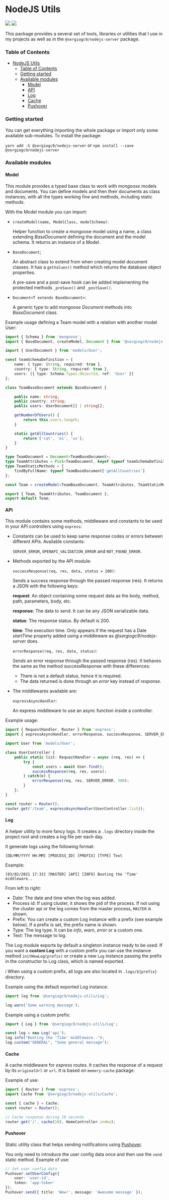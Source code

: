 # NodeJS Utils

![](https://badgen.net/npm/v/@sergiogc9/nodejs-utils?icon=npm&label)
![](https://github.com/sergiogc9/nodejs-server/workflows/Github%20Pipeline/badge.svg?branch=master)

This package provides a several set of tools, libraries or utilities that I use in my projects as well as in the `@sergiogc9/nodejs-server` package.

### Table of Contents

- [NodeJS Utils](#nodejs-utils)
    - [Table of Contents](#table-of-contents)
    - [Getting started](#getting-started)
    - [Available modules](#available-modules)
      - [Model](#model)
      - [API](#api)
      - [Log](#log)
      - [Cache](#cache)
      - [Pushover](#pushover)

### Getting started

You can get everything importing the whole package or import only some available sub-modules. To install the package:

`yarn add -S @sergiogc9/nodejs-server` or `npm install --save @sergiogc9/nodejs-server`

### Available modules

#### Model

This module provides a typed base class to work with *mongoose* models and documents. You can define models and then their documents as class instances, with all the types working fine and methods, including static methods.

With the Model module you can import:

- `createModel(name, ModelClass, modelSchema)`:

    Helper function to create a mongoose model using a name, a class extending *BaseDocument* defining the document and the model schema. It returns an instance of a Model.

- `BaseDocument`;

    An abstract class to extend from when creating model document classes. It has a `getValues()` method which returns the database object properties.

    A pre-save and a post-save hook can be added implementing the protected methods `_preSave()` and `_postSave()`.

- `Document<T extends BaseDocument>`:

    A generic type to add *mongoose Document* methods into *BaseDocument* class.


Example usage defining a Team model with a relation with another model User:

```ts
import { Schema } from 'mongoose';
import { BaseDocument, createModel, Document } from '@sergiogc9/nodejs-utils/Model';

import { UserDocument } from 'models/User';

const teamSchemaDefinition = {
	name: { type: String, required: true },
	country: { type: String, required: true },
	users: [{ type: Schema.Types.ObjectId, ref: 'User' }]
};

class TeamBaseDocument extends BaseDocument {

	public name: string;
	public country: string;
	public users: UserDocument[] | string[];

	getNumberOfUsers() {
		return this.users.length;
    }

    static getAllCountries() {
		return ['cat', 'es', 'us'];
	}
}

type TeamDocument = Document<TeamBaseDocument>;
type TeamAttributes = Pick<TeamDocument, keyof typeof teamSchemaDefinition>;
type TeamStaticMethods = {
	findByFullName: typeof TeamBaseDocument['getAllCountries']
};

const Team = createModel<TeamBaseDocument, TeamAttributes, TeamStaticMethods>('Team', TeamBaseDocument, teamSchemaDefinition);

export { Team, TeamAttributes, TeamDocument };
export default Team;
```

#### API

This module contains some methods, middleware and constants to be used in your API controllers using `express`:

- Constants can be used to keep same response codes or errors between different APIs. Available constants:

  ```SERVER_ERROR```, ```OPENAPI_VALIDATION_ERROR``` and  ```NOT_FOUND_ERROR```.

- Methods exported by the API module:

  `successResponse(req, res, data, status = 200)`:

    Sends a success response through the passed response (res). It returns a JSON with the following keys:

    **request**: An object containing some request data as the body, method, path, parameters, body, etc.

    **response**: The data to send. It can be any JSON serializable data.

    **status**: The response status. By default is 200.

    **time**: The execution time. Only appears if the request has a Date *startTime* property added using a middleware as *@sergiogc9/nodejs-server* does.

    `errorResponse(req, res, data, status)`:

    Sends an error response through the passed response (res). It behaves the same as the method successResponse with these differences:

    - There is not a default status, hence it is required.
    - The data returned is done through an *error* key instead of *response*.

- The middlewares available are:

  `expressAsyncHandler`:

  An express middleware to use an async function inside a controller.

Example usage:

```ts
import { RequestHandler, Router } from 'express';
import { expressAsyncHandler, errorResponse, successResponse, SERVER_ERROR } from '@sergiogc9/nodejs-utils/Api';

import User from 'models/User';

class UserController {
	public static list: RequestHandler = async (req, res) => {
        try {
            const users = await User.find();
            successResponse(req, res, users);
        } catch(e) {
            errorResponse(req, res, SERVER_ERROR, 500);
        }
	};
}

const router = Router();
router.get('/team', expressAsyncHandler(UserController.list));
```

#### Log

A helper utility to more fancy logs. It creates a `.logs` directory inside the project root and creates a log file per each day.

It generate logs using the following format:

```
[DD/MM/YYYY HH:MM] [PROCESS_ID] [PREFIX] [TYPE] Text
```
Example:
```
[03/02/2021 17:33] [MASTER] [API] [INFO] Booting the 'Time' middleware..
```

From left to right:
- Date: The date and time when the log was added.
- Process id: If using cluster, it shows the pid of the process. If not using the cluster api or the log comes from the master process, `MASTER` is shown.
- Prefix: You can create a custom Log instance with a prefix (see example below). If a prefix is set, the prefix name is shown.
- Type: The log type. It can be *info*, *warn*, *error* or a custom one.
- Text: The message to log.

The Log module exports by default a singleton instance ready to be used. If you want a **custom Log** with a custom prefix you can use the instance method `initNewLog(prefix)` or create a new `Log` instance passing the prefix in the constructor to Log class, which is named exported.

ℹ️ When using a custom prefix, all logs are also located in `.logs/${prefix}` directory.

Example using the default exported Log instance:

```ts
import log from '@sergiogc9/nodejs-utils/Log';

log.warn('Some warning message');
```

Example using a custom prefix:
```ts
import { Log } from '@sergiogc9/nodejs-utils/Log';

const log = new Log('api');
log.info("Booting the 'Time' middleware..");
log.custom("GENERAL", "Some general message");
```

#### Cache

A cache middleware for *express* routes. It caches the response of a request by its `originalUrl` or `url`. It is based on `memory-cache` package.

Example of use:

```ts
import { Router } from 'express';
import Cache from '@sergiogc9/nodejs-utils/Cache';

const { cache } = Cache;
const router = Router();

// Cache response during 10 seconds
router.get('/', cache(10), HomeController.index);
```

#### Pushover

Static utility class that helps sending notifications using [Pushover](https://pushover.net/).

You only need to introduce the user config data once and then use the `send` static method. Example of use:

```ts
// Set user config data
Pushover.setUserConfig({
	user: 'user-id',
	token: 'app-token'
});
Pushover.send({ title: 'Wow!', message: 'Awesome message' });
```
